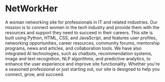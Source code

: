 # NetWorkHer

A woman networking site for professionals in IT and related industries. Our mission is to connect women in the tech industry and provide them with the resources and support they need to succeed in their careers. This site is built using Python, HTML, CSS, and JavaScript, and features user profiles, networking opportunities, career resources, community forums, mentorship programs, news and articles, and collaboration tools. We have also integrated AI technologies, such as chatbots, recommendation systems, image and text recognition, NLP algorithms, and predictive analytics, to enhance the user experience and improve site functionality. Whether you're a seasoned professional or just starting out, our site is designed to help you connect, grow, and succeed.
